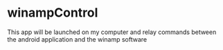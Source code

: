 # winampControl
This app will be launched on my computer and relay commands between the android application and the winamp software
